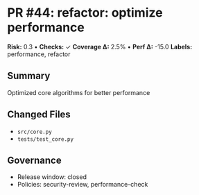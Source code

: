 # PR #44: refactor: optimize performance

**Risk:** 0.3 • **Checks:** ✓
**Coverage Δ:** 2.5% • **Perf Δ:** -15.0
**Labels:** performance, refactor

## Summary
Optimized core algorithms for better performance

## Changed Files
- `src/core.py`
- `tests/test_core.py`

## Governance
- Release window: closed
- Policies: security-review, performance-check
